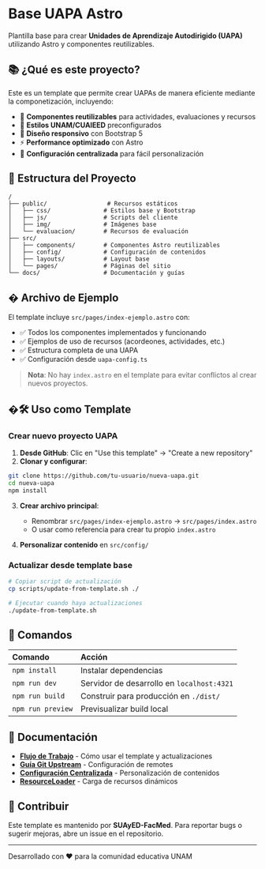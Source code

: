 # Base UAPA Astro

Plantilla base para crear **Unidades de Aprendizaje Autodirigido (UAPA)** utilizando Astro y componentes reutilizables.

## 📚 ¿Qué es este proyecto?

Este es un template que permite crear UAPAs de manera eficiente mediante la componetización, incluyendo:

- 🧩 **Componentes reutilizables** para actividades, evaluaciones y recursos
- 🎨 **Estilos UNAM/CUAIEED** preconfigurados  
- 📱 **Diseño responsivo** con Bootstrap 5
- ⚡ **Performance optimizado** con Astro
- 🔧 **Configuración centralizada** para fácil personalización

## 🚀 Estructura del Proyecto

```text
/
├── public/                 # Recursos estáticos
│   ├── css/               # Estilos base y Bootstrap
│   ├── js/                # Scripts del cliente
│   ├── img/               # Imágenes base
│   └── evaluacion/        # Recursos de evaluación
├── src/
│   ├── components/        # Componentes Astro reutilizables
│   ├── config/            # Configuración de contenidos
│   ├── layouts/           # Layout base
│   └── pages/             # Páginas del sitio
└── docs/                  # Documentación y guías
```

## � Archivo de Ejemplo

El template incluye `src/pages/index-ejemplo.astro` con:

- ✅ Todos los componentes implementados y funcionando
- ✅ Ejemplos de uso de recursos (acordeones, actividades, etc.)
- ✅ Estructura completa de una UAPA
- ✅ Configuración desde `uapa-config.ts`

> **Nota**: No hay `index.astro` en el template para evitar conflictos al crear nuevos proyectos.

## �🛠️ Uso como Template

### Crear nuevo proyecto UAPA

1. **Desde GitHub**: Clic en "Use this template" → "Create a new repository"
2. **Clonar y configurar**:

```bash
git clone https://github.com/tu-usuario/nueva-uapa.git
cd nueva-uapa
npm install
```

3. **Crear archivo principal**:
   - Renombrar `src/pages/index-ejemplo.astro` → `src/pages/index.astro`
   - O usar como referencia para crear tu propio `index.astro`

4. **Personalizar contenido** en `src/config/`

### Actualizar desde template base

```bash
# Copiar script de actualización
cp scripts/update-from-template.sh ./

# Ejecutar cuando haya actualizaciones
./update-from-template.sh
```

## 🧞 Comandos

| Comando           | Acción                                    |
| :---------------- | :---------------------------------------- |
| `npm install`     | Instalar dependencias                     |
| `npm run dev`     | Servidor de desarrollo en `localhost:4321` |
| `npm run build`   | Construir para producción en `./dist/`   |
| `npm run preview` | Previsualizar build local                 |

## 📖 Documentación

- **[Flujo de Trabajo](./docs/WORKFLOW.md)** - Cómo usar el template y actualizaciones
- **[Guía Git Upstream](./docs/GIT-UPSTREAM-GUIDE.md)** - Configuración de remotes
- **[Configuración Centralizada](./ConfigCentralizada-Guide.md)** - Personalización de contenidos
- **[ResourceLoader](./ResourceLoader-Guide.md)** - Carga de recursos dinámicos

## 🤝 Contribuir

Este template es mantenido por **SUAyED-FacMed**. Para reportar bugs o sugerir mejoras, abre un issue en el repositorio.

---

Desarrollado con ❤️ para la comunidad educativa UNAM

